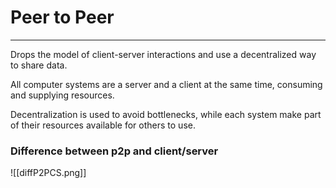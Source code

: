 # Peer to Peer
---
Drops the model of client-server interactions and use a decentralized way to share data.

All computer systems are a server and a client at the same time, consuming and supplying resources.

Decentralization is used to avoid bottlenecks, while each system make part of their resources available for others to use.

### Difference between p2p and client/server
![[diffP2PCS.png]]